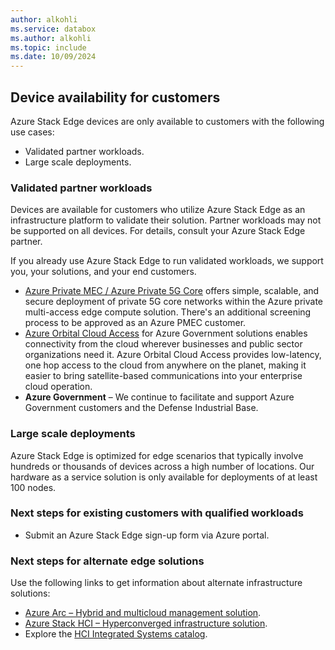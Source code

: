 ```yaml
---
author: alkohli
ms.service: databox
ms.author: alkohli
ms.topic: include
ms.date: 10/09/2024
---
```



## Device availability for customers

Azure Stack Edge devices are only available to customers with the following use cases:
 - Validated partner workloads.
 - Large scale deployments.

### Validated partner workloads

Devices are available for customers who utilize Azure Stack Edge as an infrastructure platform to validate their solution. Partner workloads may not be supported on all devices. For details, consult your Azure Stack Edge partner. 

If you already use Azure Stack Edge to run validated workloads, we support you, your solutions, and your end customers.

- [Azure Private MEC / Azure Private 5G Core](https://azure.microsoft.com/products/private-5g-core/#overview>) offers simple, scalable, and secure deployment of private 5G core networks within the Azure private multi-access edge compute solution. There's an additional screening process to be approved as an Azure PMEC customer.
- [Azure Orbital Cloud Access](https://azure.microsoft.com/solutions/space/#overview) for Azure Government solutions enables connectivity from the cloud wherever businesses and public sector organizations need it. Azure Orbital Cloud Access provides low-latency, one hop access to the cloud from anywhere on the planet, making it easier to bring satellite-based communications into your enterprise cloud operation.
- **Azure Government** – We continue to facilitate and support Azure Government customers and the Defense Industrial Base.

### Large scale deployments

Azure Stack Edge is optimized for edge scenarios that typically involve hundreds or thousands of devices across a high number of locations. Our hardware as a service solution is only available for deployments of at least 100 nodes.

### Next steps for existing customers with qualified workloads

- Submit an Azure Stack Edge sign-up form via Azure portal.

### Next steps for alternate edge solutions

Use the following links to get information about alternate infrastructure solutions:

- [Azure Arc – Hybrid and multicloud management solution](https://azure.microsoft.com/products/azure-arc/#overview>).
- [Azure Stack HCI – Hyperconverged infrastructure solution](https://azure.microsoft.com/products/azure-stack/hci/#overview>).
- Explore the [HCI Integrated Systems catalog](https://azurestackhcisolutions.azure.microsoft.com/#/catalog).
